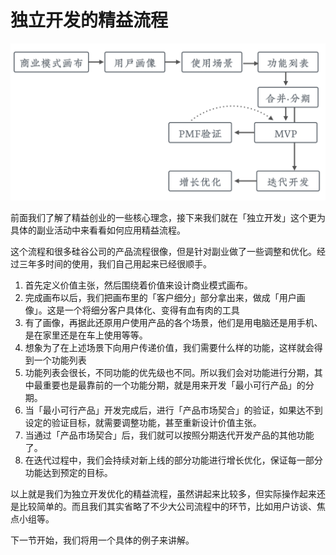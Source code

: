 # 独立开发的精益流程

![picture 1](images/00441d19139213da4e96cf4c512c25e008b0cb9174d9ef87850d25e02f2241ff.png)  

前面我们了解了精益创业的一些核心理念，接下来我们就在「独立开发」这个更为具体的副业活动中来看看如何应用精益流程。

这个流程和很多硅谷公司的产品流程很像，但是针对副业做了一些调整和优化。经过三年多时间的使用，我们自己用起来已经很顺手。


1. 首先定义价值主张，然后围绕着价值来设计商业模式画布。
1. 完成画布以后，我们把画布里的「客户细分」部分拿出来，做成「用户画像」。这是一个将细分客户具体化、变得有血有肉的工具
1. 有了画像，再据此还原用户使用产品的各个场景，他们是用电脑还是用手机、是在家里还是在车上使用等等。
1. 想象为了在上述场景下向用户传递价值，我们需要什么样的功能，这样就会得到一个功能列表
1. 功能列表会很长，不同功能的优先级也不同。所以我们会对功能进行分期，其中最重要也是最靠前的一个功能分期，就是用来开发「最小可行产品」的分期。
1. 当「最小可行产品」开发完成后，进行「产品市场契合」的验证，如果达不到设定的验证目标，就需要调整功能，甚至重新设计价值主张。
1. 当通过「产品市场契合」后，我们就可以按照分期迭代开发产品的其他功能了。
1. 在迭代过程中，我们会持续对新上线的部分功能进行增长优化，保证每一部分功能达到预定的目标。

以上就是我们为独立开发优化的精益流程，虽然讲起来比较多，但实际操作起来还是比较简单的。而且我们其实省略了不少大公司流程中的环节，比如用户访谈、焦点小组等。

下一节开始，我们将用一个具体的例子来讲解。